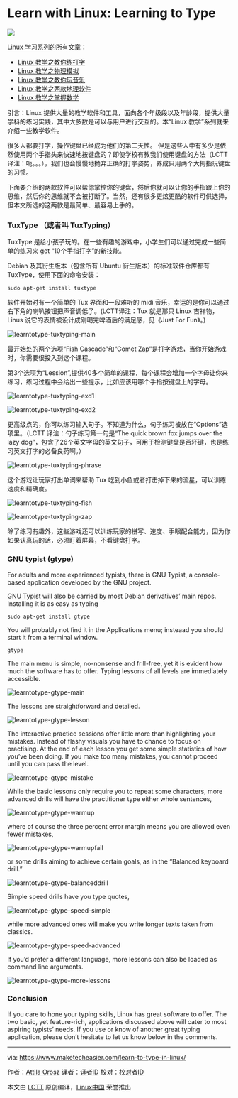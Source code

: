 Learn with Linux: Learning to Type
================================================================================
![](https://www.maketecheasier.com/assets/uploads/2015/07/learntotype-featured.png)

[Linux 学习系列][1]的所有文章：

- [Linux 教学之教你练打字][2]
- [Linux 教学之物理模拟][3]
- [Linux 教学之教你玩音乐][4]
- [Linux 教学之两款地理软件][5]
- [Linux 教学之掌握数学][6]

引言：Linux 提供大量的教学软件和工具，面向各个年级段以及年龄段，提供大量学科的练习实践，其中大多数是可以与用户进行交互的。本“Linux 教学”系列就来介绍一些教学软件。

很多人都要打字，操作键盘已经成为他们的第二天性。 但是这些人中有多少是依然使用两个手指头来快速地按键盘的？即使学校有教我们使用键盘的方法（LCTT 译注：呃。。。），我们也会慢慢地抛弃正确的打字姿势，养成只用两个大拇指玩键盘的习惯。

下面要介绍的两款软件可以帮你掌控你的键盘，然后你就可以让你的手指跟上你的思维，然后你的思维就不会被打断了。当然，还有很多更炫更酷的软件可供选择，但本文所选的这两款是最简单、最容易上手的。

### TuxType （或者叫 TuxTyping） ###

TuxType 是给小孩子玩的。在一些有趣的游戏中，小学生们可以通过完成一些简单的练习来 get “10个手指打字”的新技能。

Debian 及其衍生版本（包含所有 Ubuntu 衍生版本）的标准软件仓库都有 TuxType，使用下面的命令安装：

    sudo apt-get install tuxtype

软件开始时有一个简单的 Tux 界面和一段难听的 midi 音乐，幸运的是你可以通过右下角的喇叭按钮把声音调低了。(LCTT译注：Tux 就是那只 Linux 吉祥物，Linus 说它的表情被设计成刚喝完啤酒后的满足感，见《Just For Fun》。)

![learntotype-tuxtyping-main](https://www.maketecheasier.com/assets/uploads/2015/07/learntotype-tuxtyping-main.jpg)

最开始处的两个选项“Fish Cascade”和“Comet Zap”是打字游戏，当你开始游戏时，你需要很投入到这个课程。

第3个选项为“Lession”,提供40多个简单的课程，每个课程会增加一个字母让你来练习，练习过程中会给出一些提示，比如应该用哪个手指按键盘上的字母。

![learntotype-tuxtyping-exd1](https://www.maketecheasier.com/assets/uploads/2015/07/learntotype-tuxtyping-exd1.jpg)

![learntotype-tuxtyping-exd2](https://www.maketecheasier.com/assets/uploads/2015/07/learntotype-tuxtyping-exd2.jpg)

更高级点的，你可以练习输入句子。不知道为什么，句子练习被放在“Options”选项里。（LCTT 译注：句子练习第一句是“The quick brown fox jumps over the lazy dog”，包含了26个英文字母的英文句子，可用于检测键盘是否坏键，也是练习英文打字的必备良药啊。）

![learntotype-tuxtyping-phrase](https://www.maketecheasier.com/assets/uploads/2015/07/learntotype-tuxtyping-phrase.jpg)

这个游戏让玩家打出单词来帮助 Tux 吃到小鱼或者打击掉下来的流星，可以训练速度和精确度。

![learntotype-tuxtyping-fish](https://www.maketecheasier.com/assets/uploads/2015/07/learntotype-tuxtyping-fish.jpg)

![learntotype-tuxtyping-zap](https://www.maketecheasier.com/assets/uploads/2015/07/learntotype-tuxtyping-zap.jpg)

除了练习有趣外，这些游戏还可以训练玩家的拼写、速度、手眼配合能力，因为你如果认真玩的话，必须盯着屏幕，不看键盘打字。

### GNU typist (gtype) ###

For adults and more experienced typists, there is GNU Typist, a console-based application developed by the GNU project.

GNU Typist will also be carried by most Debian derivatives’ main repos. Installing it is as easy as typing

    sudo apt-get install gtype

You will probably not find it in the Applications menu; insteaad you should start it from a terminal window.

    gtype

The main menu is simple, no-nonsense and frill-free, yet it is evident how much the software has to offer. Typing lessons of all levels are immediately accessible.

![learntotype-gtype-main](https://www.maketecheasier.com/assets/uploads/2015/07/learntotype-gtype-main.png)

The lessons are straightforward and detailed.

![learntotype-gtype-lesson](https://www.maketecheasier.com/assets/uploads/2015/07/learntotype-gtype-lesson.png)

The interactive practice sessions offer little more than highlighting your mistakes. Instead of flashy visuals you have to chance to focus on practising. At the end of each lesson you get some simple statistics of how you’ve been doing. If you make too many mistakes, you cannot proceed until you can pass the level.

![learntotype-gtype-mistake](https://www.maketecheasier.com/assets/uploads/2015/07/learntotype-gtype-mistake.png)

While the basic lessons only require you to repeat some characters, more advanced drills will have the practitioner type either whole sentences,

![learntotype-gtype-warmup](https://www.maketecheasier.com/assets/uploads/2015/07/learntotype-gtype-warmup.png)

where of course the three percent error margin means you are allowed even fewer mistakes,

![learntotype-gtype-warmupfail](https://www.maketecheasier.com/assets/uploads/2015/07/learntotype-gtype-warmupfail.png)

or some drills aiming to achieve certain goals, as in the “Balanced keyboard drill.”

![learntotype-gtype-balanceddrill](https://www.maketecheasier.com/assets/uploads/2015/07/learntotype-gtype-balanceddrill.png)

Simple speed drills have you type quotes,

![learntotype-gtype-speed-simple](https://www.maketecheasier.com/assets/uploads/2015/07/learntotype-gtype-speed-simple.png)

while more advanced ones will make you write longer texts taken from classics.

![learntotype-gtype-speed-advanced](https://www.maketecheasier.com/assets/uploads/2015/07/learntotype-gtype-speed-advanced.png)

If you’d prefer a different language, more lessons can also be loaded as command line arguments.

![learntotype-gtype-more-lessons](https://www.maketecheasier.com/assets/uploads/2015/07/learntotype-gtype-more-lessons.png)

### Conclusion ###

If you care to hone your typing skills, Linux has great software to offer. The two basic, yet feature-rich, applications discussed above will cater to most aspiring typists’ needs. If you use or know of another great typing application, please don’t hesitate to let us know below in the comments.

--------------------------------------------------------------------------------

via: https://www.maketecheasier.com/learn-to-type-in-linux/

作者：[Attila Orosz][a]
译者：[译者ID](https://github.com/译者ID)
校对：[校对者ID](https://github.com/校对者ID)

本文由 [LCTT](https://github.com/LCTT/TranslateProject) 原创编译，[Linux中国](https://linux.cn/) 荣誉推出

[a]:https://www.maketecheasier.com/author/attilaorosz/
[1]:https://www.maketecheasier.com/series/learn-with-linux/
[2]:https://www.maketecheasier.com/learn-to-type-in-linux/
[3]:https://www.maketecheasier.com/linux-physics-simulation/
[4]:https://www.maketecheasier.com/linux-learning-music/
[5]:https://www.maketecheasier.com/linux-geography-apps/
[6]:https://www.maketecheasier.com/learn-linux-maths/